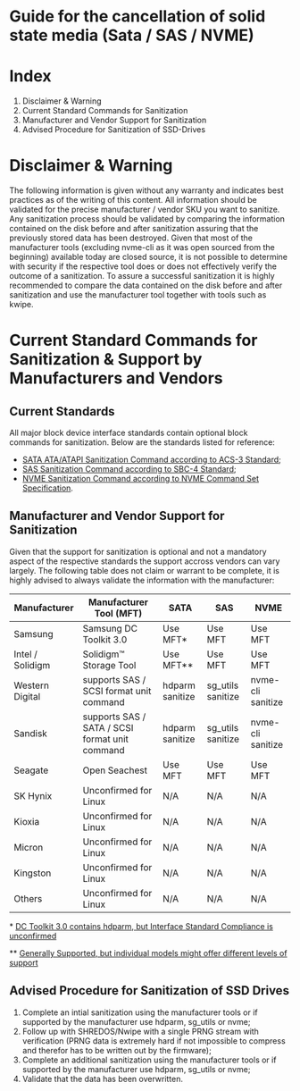 ﻿# Guide for the cancellation of solid state media (Sata / SAS / NVME)

# Index
1. Disclaimer & Warning
2. Current Standard Commands for Sanitization
3. Manufacturer and Vendor Support for Sanitization
4. Advised Procedure for Sanitization of SSD-Drives

# Disclaimer & Warning
The following information is given without any warranty and indicates best practices as of the writing of this content.
All information should be validated for the precise manufacturer / vendor SKU you want to sanitize.
Any sanitization process should be validated by comparing the information contained on the disk before and after sanitization assuring that the previously stored data has been destroyed.
Given that most of the manufacturer tools (excluding nvme-cli as it was open sourced from the beginning) available today are closed source, it is not possible to determine with security if the respective tool does or does not effectively verify the outcome of a sanitization.
To assure a successful sanitization it is highly recommended to compare the data contained on the disk before and after sanitization and use the manufacturer tool together with tools such as kwipe. 

# Current Standard Commands for Sanitization & Support by Manufacturers and Vendors

## Current Standards
All major block device interface standards contain optional block commands for sanitization. 
Below are the standards listed for reference: 
* [SATA ATA/ATAPI Sanitization Command according to ACS-3 Standard](https://people.freebsd.org/~imp/asiabsdcon2015/works/d2161r5-ATAATAPI_Command_Set_-_3.pdf);
* [SAS Sanitization Command according to SBC-4 Standard](https://www.t10.org/members/w_sbc4.htm);
* [NVME Sanitization Command according to NVME Command Set Specification](https://nvmexpress.org/wp-content/uploads/NVM-Express-NVM-Command-Set-Specification-Revision-1.1-2024.08.05-Ratified.pdf).

## Manufacturer and Vendor Support for Sanitization
Given that the support for sanitization is optional and not a mandatory aspect of the respective standards the support accross vendors can vary largely.
The following table does not claim or warrant to be complete, it is highly advised to always validate the information with the manufacturer:

| Manufacturer    	| Manufacturer Tool (MFT)                              	| SATA            	| SAS               	| NVME     	|
|-----------------	|------------------------------------------------------	|-----------------	|-------------------	|----------	|
| Samsung         	| Samsung DC Toolkit 3.0                               	| Use MFT*        	| Use MFT           	| Use MFT  	|
| Intel / Solidigm  | Solidigm™ Storage Tool                               	| Use MFT*\*        	| Use MFT           	| Use MFT  	|
| Western Digital 	| supports SAS / SCSI format unit command        	    | hdparm sanitize 	| sg_utils sanitize 	| nvme-cli sanitize	|
| Sandisk         	| supports SAS / SATA / SCSI format unit command 	    | hdparm sanitize 	| sg_utils sanitize 	| nvme-cli sanitize	|
| Seagate         	| Open Seachest 	    | Use MFT 	| Use MFT 	| Use MFT	|
| SK Hynix        	| Unconfirmed for Linux                                	| N/A             	| N/A               	| N/A      	|
| Kioxia          	| Unconfirmed for Linux                                	| N/A             	| N/A               	| N/A      	|
| Micron          	| Unconfirmed for Linux                                	| N/A             	| N/A               	| N/A      	|
| Kingston        	| Unconfirmed for Linux                                	| N/A             	| N/A               	| N/A      	|
| Others          	| Unconfirmed for Linux                                	| N/A             	| N/A               	| N/A      	|

\*      [DC Toolkit 3.0 contains hdparm, but Interface Standard Compliance is unconfirmed](https://download.semiconductor.samsung.com/resources/user-manual/Samsung_DCToolkit_V3.0_User_Guide.pdf)

\*\*    [Generally Supported, but individual models might offer different levels of support](https://community.solidigm.com/t5/solid-state-drives-nand/support-for-sata-sanitize-command/td-p/24452)

## Advised Procedure for Sanitization of SSD Drives

1.  Complete an intial sanitization using the manufacturer tools or if supported by the manufacturer use hdparm, sg_utils or nvme;
2.  Follow up with SHREDOS/Nwipe with a single PRNG stream with verification (PRNG data is extremely hard if not impossible to compress and therefor has to be written out by the firmware);
3.  Complete an additional sanitization using the manufacturer tools or if supported by the manufacturer use hdparm, sg_utils or nvme;
4.  Validate that the data has been overwritten.